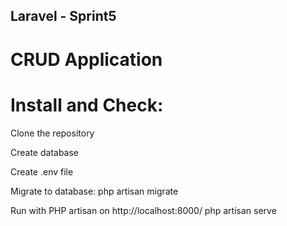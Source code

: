 ## Laravel - Sprint5

# CRUD Application

# Install and Check:

Clone the repository

Create database

Create .env file

Migrate to database:
    php artisan migrate

Run with PHP artisan on http://localhost:8000/
    php artisan serve

